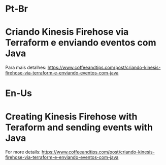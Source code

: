 # Pt-Br
# Criando Kinesis Firehose via Terraform e enviando eventos com Java

Para mais detalhes: https://www.coffeeandtips.com/post/criando-kinesis-firehose-via-terraform-e-enviando-eventos-com-java

# En-Us
# Creating Kinesis Firehose with Teraform and sending events with Java

For more details: https://www.coffeeandtips.com/post/criando-kinesis-firehose-via-terraform-e-enviando-eventos-com-java

